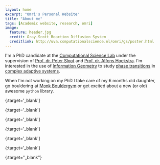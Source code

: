 ```yaml
---
layout: home
excerpt: "Omri's Personal Website"
title: "About me"
tags: [Academic website, research, omri]
image:
  feature: header.jpg
  credit: Gray-Scott Reaction Diffusion System
  creditlink: http://uva.computationalscience.nl/omri/gs/poster.html
---
```


I'm a PhD candidate at the [Computational Science Lab][csl] under the supervision
of [Prof. dr. Peter Sloot][peter] and [Prof. dr. Alfons Hoekstra][alfons]. I'm
interested in the use of [Information Geometry][IG] to study 
[phase transitions][pt] in [complex adaptive systems][cas].

When I'm not working on my PhD I take care of my 6 months old daughter,
go bouldering at [Monk Bouldergym][monk] or get excited about a new
(or old) awesome `python` library.

[csl]: http://uva.computationalscience.nl
{:target='_blank'}

[peter]: http://www.peter-sloot.com/
{:target='_blank'}

[alfons]: https://staff.fnwi.uva.nl/a.g.hoekstra/
{:target='_blank'}

[IG]: https://en.wikipedia.org/wiki/Information_geometry
{:target='_blank'}

[pt]: https://en.wikipedia.org/wiki/Phase_transition
{:target='_blank'}

[cas]: https://en.wikipedia.org/wiki/Complex_adaptive_system
{:target='_blank'}

[monk]: http://monkamsterdam.nl/
{:target="_blank"}
